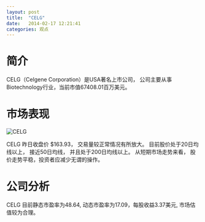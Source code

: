 ```yaml
---
layout: post
title:  "CELG"
date:   2014-02-17 12:21:41
categories: 观点
---
```


# 简介
CELG（Celgene Corporation）是USA著名上市公司，
公司主要从事Biotechnology行业，当前市值67408.01百万美元。

# 市场表现

![CELG](http://finviz.com/chart.ashx?t=CELG&ty=c&ta=1&p=d&s=l)

CELG 昨日收盘价 $163.93，
交易量较正常情况有所放大。
目前股价处于20日均线以上，
接近50日均线，
并且处于200日均线以上。
从短期市场走势来看，
股价走势平稳，投资者应减少无谓的操作。

# 公司分析
CELG 目前静态市盈率为48.64, 动态市盈率为17.09，每股收益3.37美元,
市场估值较为合理。
